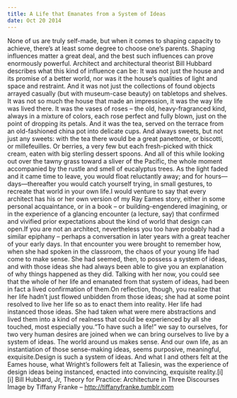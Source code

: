 ```yaml
---
title: A Life that Emanates from a System of Ideas
date: Oct 20 2014
---
```


None of us are truly self-made, but when it comes to shaping capacity to achieve, there’s at least some degree to choose one’s parents. Shaping influences matter a great deal, and the best such influences can prove enormously powerful. Architect and architectural theorist Bill Hubbard describes what this kind of influence can be: It was not just the house and its promise of a better world, nor was it the house’s qualities of light and space and restraint. And it was not just the collections of found objects arrayed casually (but with museum-case beauty) on tabletops and shelves. It was not so much the house that made an impression, it was the way life was lived there. It was the vases of roses – the old, heavy-fragranced kind, always in a mixture of colors, each rose perfect and fully blown, just on the point of dropping its petals. And it was the tea, served on the terrace from an old-fashioned china pot into delicate cups. And always sweets, but not just any sweets: with the tea there would be a great panettone, or biscotti, or millefeuilles. Or berries, a very few but each fresh-picked with thick cream, eaten with big sterling dessert spoons. And all of this while looking out over the tawny grass toward a sliver of the Pacific, the whole moment accompanied by the rustle and smell of eucalyptus trees. As the light faded and it came time to leave, you would float reluctantly away; and for hours—days—thereafter you would catch yourself trying, in small gestures, to recreate that world in your own life.I would venture to say that every architect has his or her own version of my Ray Eames story, either in some personal acquaintance, or in a book – or building-engendered imagining, or in the experience of a glancing encounter (a lecture, say) that confirmed and vivified prior expectations about the kind of world that design can open.If you are not an architect, nevertheless you too have probably had a similar epiphany – perhaps a conversation in later years with a great teacher of your early days. In that encounter you were brought to remember how, when she had spoken in the classroom, the chaos of your young life had come to make sense. She had seemed, then, to possess a system of ideas, and with those ideas she had always been able to give you an explanation of why things happened as they did. Talking with her now, you could see that the whole of her life and emanated from that system of ideas, had been in fact a lived confirmation of them.On reflection, though, you realize that her life hadn’t just flowed unbidden from those ideas; she had at some point resolved to live her life so as to enact them into reality. Her life had instanced those ideas. She had taken what were mere abstractions and lived them into a kind of realness that could be experienced by all she touched, most especially you.“To have such a life!” we say to ourselves, for two very human desires are joined when we can bring ourselves to live by a system of ideas. The world around us makes sense. And our own life, as an instantiation of those sense-making ideas, seems purposive, meaningful, exquisite.Design is such a system of ideas. And what I and others felt at the Eames house, what Wright’s followers felt at Taliesin, was the experience of design ideas being instanced, enacted into convincing, exquisite reality.[i] [i] Bill Hubbard, Jr, Theory for Practice: Architecture in Three Discourses Image by Tiffany Franke – http://tiffanyfranke.tumblr.com
